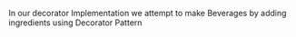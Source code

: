 In our decorator Implementation we attempt to make Beverages by adding ingredients using Decorator Pattern
 